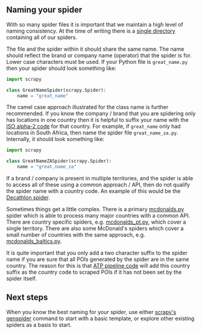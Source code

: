 ## Naming your spider

With so many spider files it is important that we maintain
a high level of naming consistency.
At the time of writing there is a
[single directory](../locations/spiders)
containing all of our spiders.

The file and the spider within it should share the same name.
The name should reflect the brand or company name (operator) that
the spider is for. Lower case characters must be used.
If your Python file is `great_name.py` then your spider
should look something like:

```python
import scrapy

class GreatNameSpider(scrapy.Spider):
    name = "great_name"
```

The camel case approach illustrated for the class name
is further recommended. If you know the company / brand
that you are spidering only has locations in one country then it
is helpful to suffix your name with the
[ISO alpha-2 code](https://en.wikipedia.org/wiki/ISO_3166-1_alpha-2)
for that country. For example,  if `great_name` only had locations
in South Africa, then name the spider file `great_name_za.py`.
Internally, it should look something like:

```python
import scrapy

class GreatNameZASpider(scrapy.Spider):
    name = "great_name_za"
```

If a brand / company is present in multiple territories, and
the spider is able to access all of these using a common approach /
API, then do not qualify the spider name with a country code.
An example of this would be the
[Decathlon spider](../locations/spiders/decathlon.py).

Sometimes things get a little complex. There is a primary
[mcdonalds.py](../locations/spiders/mcdonalds.py) spider which
is able to process many major countries with a common API.
There are country specific spiders, e.g.
[mcdonalds_pt.py](../locations/spiders/mcdonalds_pt.py),
which cover a single territory.
There are also some McDonald's spiders which cover
a small number of countries with the same approach,
e.g. [mcdonalds_baltics.py](../locations/spiders/mcdonalds_baltics.py).

It is quite important that you only add a two character
suffix to the spider name if you are sure that all POIs generated
by the spider are in the same country. The reason for this
is that [ATP pipeline code](../locations/pipelines/country_code_clean_up.py) will add
this country suffix as the country code to scraped POIs if it
has not been set by the spider itself.

## Next steps

When you know the best naming for your spider, use either [scrapy's genspider](
https://docs.scrapy.org/en/latest/topics/commands.html#std-command-genspider) command to start with a basic template, or explore other existing spiders as a basis to start.
